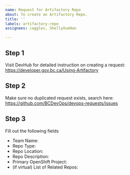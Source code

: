```yaml
---
name: Request for Artifactory Repo
about: To create an Artifactory Repo.
title: ''
labels: artifactory-repo
assignees: caggles, ShellyXueHan

---
```


## Step 1
Visit DevHub for detailed instruction on creating a request:
https://developer.gov.bc.ca/Using-Artifactory


## Step 2
Make sure no duplicated request exists, search here:
https://github.com/BCDevOps/devops-requests/issues


## Step 3
Fill out the following fields

* Team Name:
* Repo Type:
* Repo Location:
* Repo Description:
* Primary OpenShift Project:
* (if virtual) List of Related Repos:
